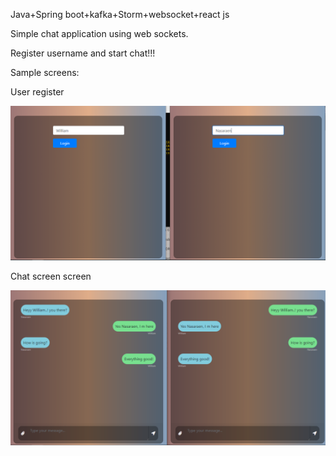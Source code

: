 Java+Spring boot+kafka+Storm+websocket+react js

Simple chat application using web sockets.

Register username and start chat!!!

Sample screens:

User register

![Alt text](/screens/login.PNG?raw=true "User Register")

Chat screen screen

![Alt text](/screens/chat.PNG?raw=true "Chat Screen")